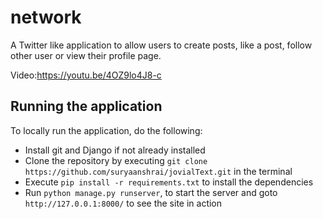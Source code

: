 # network
A Twitter like application to allow users to create posts, like a post, follow other user or view their profile page.

Video:https://youtu.be/4OZ9lo4J8-c


## Running the application
To locally run the application, do the following: 
- Install git and Django if not already installed
- Clone the repository by executing `git clone https://github.com/suryaanshrai/jovialText.git` in the terminal
- Execute `pip install -r requirements.txt` to install the dependencies
- Run `python manage.py runserver`, to start the server and goto `http://127.0.0.1:8000/` to see the site in action
